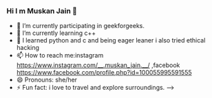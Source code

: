 ### Hi I m Muskan Jain 👋

- 🔭 I’m currently participating in geekforgeeks.
- 🌱 I’m currently learning c++
- 🌱 I learned python and c and being eager leaner i also tried ethical hacking 
- 📫 How to reach me:instagram https://www.instagram.com/__.muskan_jain.__/ ,facebook https://www.facebook.com/profile.php?id=100055995591555
- 😄 Pronouns: she/her
- ⚡ Fun fact: i love to travel and explore surroundings.
-->
